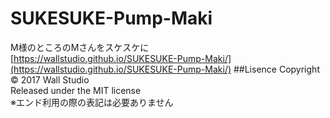 # SUKESUKE-Pump-Maki
M様のところのMさんをスケスケに  
[https://wallstudio.github.io/SUKESUKE-Pump-Maki/](https://wallstudio.github.io/SUKESUKE-Pump-Maki/) 
##Lisence
Copyright &copy; 2017 Wall Studio  
Released under the MIT license  
※エンド利用の際の表記は必要ありません  

